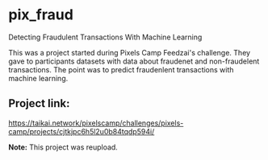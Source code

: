 # pix_fraud
Detecting Fraudulent Transactions With Machine Learning

This was a project started during Pixels Camp Feedzai's challenge. 
They gave to participants datasets with data about fraudenet and non-fraudelent transactions.
The point was to predict fraudenlent transactions with machine learning.  

## Project link:   
https://taikai.network/pixelscamp/challenges/pixels-camp/projects/cjtkjpc6h5l2u0b84tqdp594i/

__Note:__ This project was reupload. 
